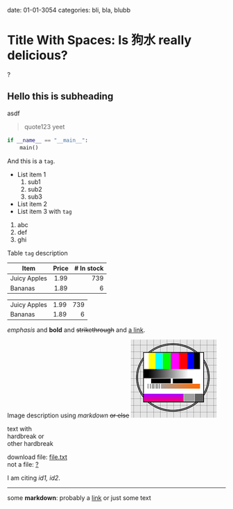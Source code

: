 date: 01-01-3054
categories: bli, bla, blubb

# Title With Spaces: Is 狗水 really delicious?

?

## Hello this is subheading

asdf
> quote123
> yeet

```python
if __name__ == "__main__":
    main()
```

And this is a `tag`.

- List item 1
  1. sub1
  2. sub2
  3. sub3
- List item 2
- List item 3 with `tag`

1. abc
2. def
3. ghi

<table-title>Table `tag` description</table-title>

| Item         | Price | # In stock |
|--------------|:-----:|-----------:|
| Juicy Apples |  1.99 |        739 |
| Bananas      |  1.89 |          6 |

||||
|--------------|:-----:|-----------:|
| Juicy Apples |  1.99 |        739 |
| Bananas      |  1.89 |          6 |

_emphasis_ and __bold__ and ~~strikethrough~~ and [a link](url).

<figure-title>Image description using _markdown_ ~~or else~~</figure-title>
![](./test.png)

text with<br>
hardbreak or     
other hardbreak

download file: [file.txt](./file.txt)<br>
not a file: [?](http://duckduckgo.com)

I am citing <cite>id1, id2</cite>.

---
<reference id="id1">some __markdown__: probably a [link](somewhere)</reference>
<reference id="id2">or just some text</reference>

